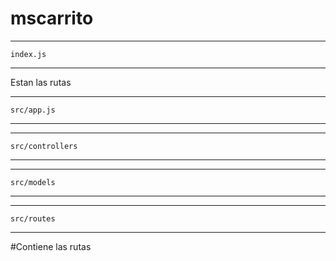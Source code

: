 # mscarrito

**********
    index.js
**********
Estan las rutas

**********
    src/app.js
**********

**********
    src/controllers
**********

**********
    src/models
**********

**********
    src/routes
**********
#Contiene las rutas 